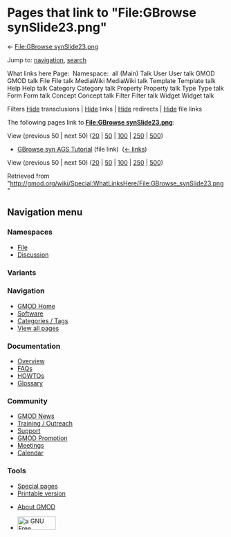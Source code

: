 <div id="mw-page-base" class="noprint">

</div>

<div id="mw-head-base" class="noprint">

</div>

<div id="content" class="mw-body" role="main">

<span id="top"></span>

<div id="mw-js-message" style="display:none;">

</div>



# <span dir="auto">Pages that link to "File:GBrowse synSlide23.png"</span>

<div id="bodyContent">

<div id="contentSub">

← [File:GBrowse
synSlide23.png](/wiki/File:GBrowse_synSlide23.png "File:GBrowse synSlide23.png")

</div>

<div id="jump-to-nav" class="mw-jump">

Jump to: [navigation](#mw-navigation), [search](#p-search)

</div>

<div id="mw-content-text">

What links here Page:  Namespace:  all (Main) Talk User User talk GMOD
GMOD talk File File talk MediaWiki MediaWiki talk Template Template talk
Help Help talk Category Category talk Property Property talk Type Type
talk Form Form talk Concept Concept talk Filter Filter talk Widget
Widget talk

Filters
[Hide](/mediawiki/index.php?title=Special:WhatLinksHere/File:GBrowse_synSlide23.png&hidetrans=1 "Special:WhatLinksHere/File:GBrowse synSlide23.png")
transclusions \|
[Hide](/mediawiki/index.php?title=Special:WhatLinksHere/File:GBrowse_synSlide23.png&hidelinks=1 "Special:WhatLinksHere/File:GBrowse synSlide23.png")
links \|
[Hide](/mediawiki/index.php?title=Special:WhatLinksHere/File:GBrowse_synSlide23.png&hideredirs=1 "Special:WhatLinksHere/File:GBrowse synSlide23.png")
redirects \|
[Hide](/mediawiki/index.php?title=Special:WhatLinksHere/File:GBrowse_synSlide23.png&hideimages=1 "Special:WhatLinksHere/File:GBrowse synSlide23.png")
file links

The following pages link to **[File:GBrowse
synSlide23.png](/wiki/File:GBrowse_synSlide23.png "File:GBrowse synSlide23.png")**:

View (previous 50 \| next 50)
([20](/mediawiki/index.php?title=Special:WhatLinksHere/File:GBrowse_synSlide23.png&limit=20 "Special:WhatLinksHere/File:GBrowse synSlide23.png")
\|
[50](/mediawiki/index.php?title=Special:WhatLinksHere/File:GBrowse_synSlide23.png&limit=50 "Special:WhatLinksHere/File:GBrowse synSlide23.png")
\|
[100](/mediawiki/index.php?title=Special:WhatLinksHere/File:GBrowse_synSlide23.png&limit=100 "Special:WhatLinksHere/File:GBrowse synSlide23.png")
\|
[250](/mediawiki/index.php?title=Special:WhatLinksHere/File:GBrowse_synSlide23.png&limit=250 "Special:WhatLinksHere/File:GBrowse synSlide23.png")
\|
[500](/mediawiki/index.php?title=Special:WhatLinksHere/File:GBrowse_synSlide23.png&limit=500 "Special:WhatLinksHere/File:GBrowse synSlide23.png"))

- [GBrowse syn AGS
  Tutorial](/wiki/GBrowse_syn_AGS_Tutorial "GBrowse syn AGS Tutorial")
  (file link) ‎ <span class="mw-whatlinkshere-tools">([←
  links](/mediawiki/index.php?title=Special:WhatLinksHere&target=GBrowse+syn+AGS+Tutorial "Special:WhatLinksHere"))</span>

View (previous 50 \| next 50)
([20](/mediawiki/index.php?title=Special:WhatLinksHere/File:GBrowse_synSlide23.png&limit=20 "Special:WhatLinksHere/File:GBrowse synSlide23.png")
\|
[50](/mediawiki/index.php?title=Special:WhatLinksHere/File:GBrowse_synSlide23.png&limit=50 "Special:WhatLinksHere/File:GBrowse synSlide23.png")
\|
[100](/mediawiki/index.php?title=Special:WhatLinksHere/File:GBrowse_synSlide23.png&limit=100 "Special:WhatLinksHere/File:GBrowse synSlide23.png")
\|
[250](/mediawiki/index.php?title=Special:WhatLinksHere/File:GBrowse_synSlide23.png&limit=250 "Special:WhatLinksHere/File:GBrowse synSlide23.png")
\|
[500](/mediawiki/index.php?title=Special:WhatLinksHere/File:GBrowse_synSlide23.png&limit=500 "Special:WhatLinksHere/File:GBrowse synSlide23.png"))

</div>

<div class="printfooter">

Retrieved from
"<http://gmod.org/wiki/Special:WhatLinksHere/File:GBrowse_synSlide23.png>"

</div>

<div id="catlinks" class="catlinks catlinks-allhidden">

</div>

<div class="visualClear">

</div>

</div>

</div>

<div id="mw-navigation">

## Navigation menu

<div id="mw-head">



<div id="left-navigation">

<div id="p-namespaces" class="vectorTabs" role="navigation"
aria-labelledby="p-namespaces-label">

### Namespaces

- <span id="ca-nstab-image"><a href="/wiki/File:GBrowse_synSlide23.png" accesskey="c"
  title="View the file page [c]">File</a></span>
- <span id="ca-talk"><a
  href="/mediawiki/index.php?title=File_talk:GBrowse_synSlide23.png&amp;action=edit&amp;redlink=1"
  accesskey="t"
  title="Discussion about the content page [t]">Discussion</a></span>

</div>

<div id="p-variants" class="vectorMenu emptyPortlet" role="navigation"
aria-labelledby="p-variants-label">

### 

### Variants[](#)

<div class="menu">

</div>

</div>

</div>

<div id="right-navigation">





</div>



</div>

</div>

</div>

<div id="mw-panel">

<div id="p-logo" role="banner">

<a href="/wiki/Main_Page"
style="background-image: url(http://gmod.org/images/GMOD-cogs.png);"
title="Visit the main page"></a>

</div>

<div id="p-Navigation" class="portal" role="navigation"
aria-labelledby="p-Navigation-label">

### Navigation

<div class="body">

- <span id="n-GMOD-Home">[GMOD Home](/wiki/Main_Page)</span>
- <span id="n-Software">[Software](/wiki/GMOD_Components)</span>
- <span id="n-Categories-.2F-Tags">[Categories /
  Tags](/wiki/Categories)</span>
- <span id="n-View-all-pages">[View all
  pages](/wiki/Special:AllPages)</span>

</div>

</div>

<div id="p-Documentation" class="portal" role="navigation"
aria-labelledby="p-Documentation-label">

### Documentation

<div class="body">

- <span id="n-Overview">[Overview](/wiki/Overview)</span>
- <span id="n-FAQs">[FAQs](/wiki/Category:FAQ)</span>
- <span id="n-HOWTOs">[HOWTOs](/wiki/Category:HOWTO)</span>
- <span id="n-Glossary">[Glossary](/wiki/Glossary)</span>

</div>

</div>

<div id="p-Community" class="portal" role="navigation"
aria-labelledby="p-Community-label">

### Community

<div class="body">

- <span id="n-GMOD-News">[GMOD News](/wiki/GMOD_News)</span>
- <span id="n-Training-.2F-Outreach">[Training /
  Outreach](/wiki/Training_and_Outreach)</span>
- <span id="n-Support">[Support](/wiki/Support)</span>
- <span id="n-GMOD-Promotion">[GMOD
  Promotion](/wiki/GMOD_Promotion)</span>
- <span id="n-Meetings">[Meetings](/wiki/Meetings)</span>
- <span id="n-Calendar">[Calendar](/wiki/Calendar)</span>

</div>

</div>

<div id="p-tb" class="portal" role="navigation"
aria-labelledby="p-tb-label">

### Tools

<div class="body">

- <span id="t-specialpages"><a href="/wiki/Special:SpecialPages" accesskey="q"
  title="A list of all special pages [q]">Special pages</a></span>
- <span id="t-print"><a
  href="/mediawiki/index.php?title=Special:WhatLinksHere/File:GBrowse_synSlide23.png&amp;printable=yes"
  rel="alternate" accesskey="p"
  title="Printable version of this page [p]">Printable version</a></span>

</div>

</div>

</div>

</div>

<div id="footer" role="contentinfo">

- <span id="footer-places-about">[About
  GMOD](/wiki/GMOD:About "GMOD:About")</span>

<!-- -->

- <span id="footer-copyrightico">[<img src="http://www.gnu.org/graphics/gfdl-logo-small.png" width="88"
  height="31" alt="a GNU Free Documentation License" />](http://www.gnu.org/licenses/fdl-1.3.html)</span>


<div style="clear:both">

</div>

</div>
